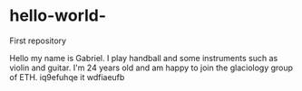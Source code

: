 # hello-world-
First repository 

Hello my name is Gabriel. I play handball and some instruments such as violin and guitar.
I'm 24 years old and am happy to join the glaciology group of ETH. iq9efuhqe it	wdfiaeufb
